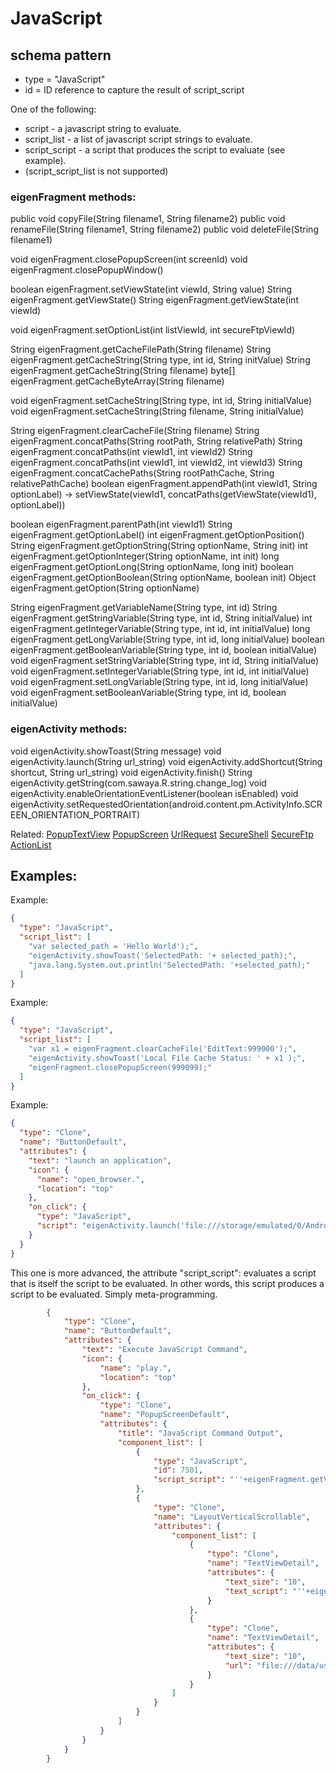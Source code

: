 # JavaScript
## schema pattern

 * type = "JavaScript"
 * id = ID reference to capture the result of script_script

One of the following:
 * script - a javascript string to evaluate.
 * script_list - a list of javascript script strings to evaluate.
 * script_script - a script that produces the script to evaluate (see example).
 * (script_script_list is not supported)

### eigenFragment methods:
public void copyFile(String filename1, String filename2)
public void renameFile(String filename1, String filename2)
public void deleteFile(String filename1)

void eigenFragment.closePopupScreen(int screenId)
void eigenFragment.closePopupWindow()

boolean eigenFragment.setViewState(int viewId, String value)
String eigenFragment.getViewState()
String eigenFragment.getViewState(int viewId)

void eigenFragment.setOptionList(int listViewId, int secureFtpViewId)

String eigenFragment.getCacheFilePath(String filename)
String eigenFragment.getCacheString(String type, int id, String initValue)
String eigenFragment.getCacheString(String filename)
byte[] eigenFragment.getCacheByteArray(String filename)

void eigenFragment.setCacheString(String type, int id, String initialValue)
void eigenFragment.setCacheString(String filename, String initialValue)

String eigenFragment.clearCacheFile(String filename)
String eigenFragment.concatPaths(String rootPath, String relativePath)
String eigenFragment.concatPaths(int viewId1, int viewId2)
String eigenFragment.concatPaths(int viewId1, int viewId2, int viewId3)
String eigenFragment.concatCachePaths(String rootPathCache, String relativePathCache)
boolean eigenFragment.appendPath(int viewId1, String optionLabel)
-> setViewState(viewId1, concatPaths(getViewState(viewId1), optionLabel))

boolean eigenFragment.parentPath(int viewId1)
String eigenFragment.getOptionLabel()
int eigenFragment.getOptionPosition()
String eigenFragment.getOptionString(String optionName, String init)
int eigenFragment.getOptionInteger(String optionName, int init)
long eigenFragment.getOptionLong(String optionName, long init)
boolean eigenFragment.getOptionBoolean(String optionName, boolean init)
Object eigenFragment.getOption(String optionName)

String eigenFragment.getVariableName(String type, int id)
String eigenFragment.getStringVariable(String type, int id, String initialValue)
int eigenFragment.getIntegerVariable(String type, int id, int initialValue)
long eigenFragment.getLongVariable(String type, int id, long initialValue)
boolean eigenFragment.getBooleanVariable(String type, int id, boolean initialValue)
void eigenFragment.setStringVariable(String type, int id, String initialValue)
void eigenFragment.setIntegerVariable(String type, int id, int initialValue)
void eigenFragment.setLongVariable(String type, int id, long initialValue)
void eigenFragment.setBooleanVariable(String type, int id, boolean initialValue)

### eigenActivity methods:
void eigenActivity.showToast(String message)
void eigenActivity.launch(String url_string)
void eigenActivity.addShortcut(String shortcut, String url_string)
void eigenActivity.finish()
String eigenActivity.getString(com.sawaya.R.string.change_log)
void eigenActivity.enableOrientationEventListener(boolean isEnabled)
void eigenActivity.setRequestedOrientation(android.content.pm.ActivityInfo.SCREEN_ORIENTATION_PORTRAIT)

        
Related:
[PopupTextView](PopupTextView.md) 
[PopupScreen](PopupScreen.md) 
[UrlRequest](UrlRequest.md) 
[SecureShell](SecureShell.md) 
[SecureFtp](SecureFtp.md) 
[ActionList](ActionList.md) 


## Examples:        
Example:
```json
{
  "type": "JavaScript",
  "script_list": [
    "var selected_path = 'Hello World');",
    "eigenActivity.showToast('SelectedPath: '+ selected_path);",
    "java.lang.System.out.println('SelectedPath: '+selected_path);"
  ]
}
```

Example:
```json
{
  "type": "JavaScript",
  "script_list": [
    "var x1 = eigenFragment.clearCacheFile('EditText:999000');",
    "eigenActivity.showToast('Local File Cache Status: ' + x1 );",
    "eigenFragment.closePopupScreen(999099);"
  ]
}
```

Example:
```json
{
  "type": "Clone",
  "name": "ButtonDefault",
  "attributes": {
    "text": "launch an application",
    "icon": {
      "name": "open_browser.",
      "location": "top"
    },
    "on_click": {
      "type": "JavaScript",
      "script": "eigenActivity.launch('file:///storage/emulated/0/Android/data/com.sawaya.eigenframe/files/app.json')"
    }
  }
}
```

This one is more advanced, the attribute "script_script": evaluates a script that is itself the script to be evaluated.
In other words, this script produces a script to be evaluated.  Simply meta-programming.
```json
		{
			"type": "Clone",
			"name": "ButtonDefault",
			"attributes": {
				"text": "Execute JavaScript Command",
				"icon": {
					"name": "play.",
					"location": "top"
				},
				"on_click": {
					"type": "Clone",
					"name": "PopupScreenDefault",
					"attributes": {
						"title": "JavaScript Command Output",
						"component_list": [
							{
								"type": "JavaScript",
								"id": 7501,
								"script_script": "''+eigenFragment.getViewState(7500)"
							},
							{
								"type": "Clone",
								"name": "LayoutVerticalScrollable",
								"attributes": {
									"component_list": [
										{
											"type": "Clone",
											"name": "TextViewDetail",
											"attributes": {
												"text_size": "10",
												"text_script": "''+eigenFragment.getViewState(7500)"
											}
										},
										{
											"type": "Clone",
											"name": "TextViewDetail",
											"attributes": {
												"text_size": "10",
												"url": "file:///data/user/0/com.sawaya.eigenframe/files/JavaScript:7501"
											}
										}
									]
								}
							}
						]
					}
				}
			}
		}
```


